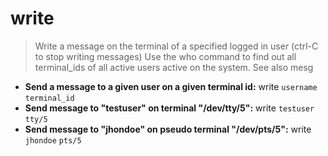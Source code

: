 # write
> Write a message on the terminal of a specified logged in user (ctrl-C to stop writing messages)
> Use the who command to find out all terminal_ids of all active users active on the system. See also mesg
- **Send a message to a given user on a given terminal id:**
write `username` `terminal_id`
- **Send message to "testuser" on terminal "/dev/tty/5":**
write `testuser` `tty/5`
- **Send message to "jhondoe" on pseudo terminal "/dev/pts/5":**
write `jhondoe` `pts/5`
